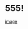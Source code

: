 # 555!

[image](https://user-images.githubusercontent.com/97064928/158022384-cfcd66d1-7be0-4057-a837-36e87040f38d.png)
